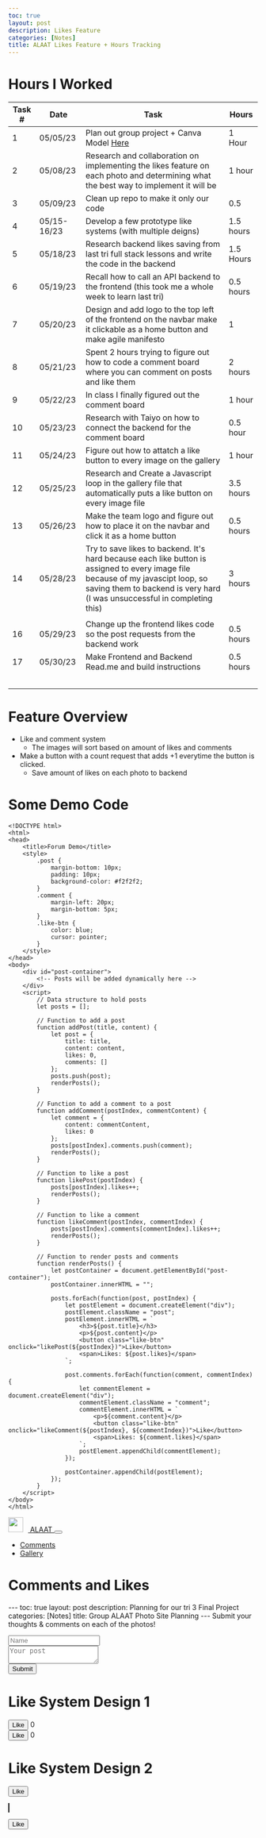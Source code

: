 ```yaml
---
toc: true
layout: post
description: Likes Feature 
categories: [Notes]
title: ALAAT Likes Feature + Hours Tracking
---
```


# Hours I Worked

|Task #|Date|Task|Hours|
|-|-|-|-|
|1|05/05/23|Plan out group project + Canva Model [Here](https://liavb2.github.io/ominicient-lavebear/notes/2023/05/12/ALAAT-Planning.html)|1 Hour|
|2|05/08/23|Research and collaboration on implementing the likes feature on each photo and determining what the best way to implement it will be|1 hour|
|3|05/09/23|Clean up repo to make it only our code|0.5|
|4|05/15-16/23|Develop a few prototype like systems (with multiple deigns)|1.5 hours|
|5|05/18/23|Research backend likes saving from last tri full stack lessons and write the code in the backend|1.5 Hours|
|6|05/19/23|Recall how to call an API backend to the frontend (this took me a whole week to learn last tri)|0.5 hours|
|7|05/20/23|Design and add logo to the top left of the frontend on the navbar make it clickable as a home button and make agile manifesto|1|
|8|05/21/23|Spent 2 hours trying to figure out how to code a comment board where you can comment on posts and like them|2 hours|
|9|05/22/23|In class I finally figured out the comment board|1 hour|
|10|05/23/23|Research with Taiyo on how to connect the backend for the comment board|0.5 hour|
|11|05/24/23|Figure out how to attatch a like button to every image on the gallery|1 hour|
|12|05/25/23|Research and Create a Javascript loop in the gallery file that automatically puts a like button on every image file|3.5 hours|
|13|05/26/23|Make the team logo and figure out how to place it on the navbar and click it as a home button|0.5 hours|
|14|05/28/23|Try to save likes to backend. It's hard because each like button is assigned to every image file because of my javascipt loop, so saving them to backend is very hard (I was unsuccessful in completing this)|3 hours|
|||||
|16|05/29/23|Change up the frontend likes code so the post requests from the backend work|0.5 hours|
|17|05/30/23|Make Frontend and Backend Read.me and build instructions|0.5 hours|
|||||
|||||
|||||
|||||
|||||

# Feature Overview
- Like and comment system
    - The images will sort based on amount of likes and comments
- Make a button with a count request that adds +1 everytime the button is clicked.
    - Save amount of likes on each photo to backend 



# Some Demo Code

``` 
<!DOCTYPE html>
<html>
<head>
    <title>Forum Demo</title>
    <style>
        .post {
            margin-bottom: 10px;
            padding: 10px;
            background-color: #f2f2f2;
        }
        .comment {
            margin-left: 20px;
            margin-bottom: 5px;
        }
        .like-btn {
            color: blue;
            cursor: pointer;
        }
    </style>
</head>
<body>
    <div id="post-container">
        <!-- Posts will be added dynamically here -->
    </div>
    <script>
        // Data structure to hold posts
        let posts = [];

        // Function to add a post
        function addPost(title, content) {
            let post = {
                title: title,
                content: content,
                likes: 0,
                comments: []
            };
            posts.push(post);
            renderPosts();
        }

        // Function to add a comment to a post
        function addComment(postIndex, commentContent) {
            let comment = {
                content: commentContent,
                likes: 0
            };
            posts[postIndex].comments.push(comment);
            renderPosts();
        }

        // Function to like a post
        function likePost(postIndex) {
            posts[postIndex].likes++;
            renderPosts();
        }

        // Function to like a comment
        function likeComment(postIndex, commentIndex) {
            posts[postIndex].comments[commentIndex].likes++;
            renderPosts();
        }

        // Function to render posts and comments
        function renderPosts() {
            let postContainer = document.getElementById("post-container");
            postContainer.innerHTML = "";

            posts.forEach(function(post, postIndex) {
                let postElement = document.createElement("div");
                postElement.className = "post";
                postElement.innerHTML = `
                    <h3>${post.title}</h3>
                    <p>${post.content}</p>
                    <button class="like-btn" onclick="likePost(${postIndex})">Like</button>
                    <span>Likes: ${post.likes}</span>
                `;

                post.comments.forEach(function(comment, commentIndex) {
                    let commentElement = document.createElement("div");
                    commentElement.className = "comment";
                    commentElement.innerHTML = `
                        <p>${comment.content}</p>
                        <button class="like-btn" onclick="likeComment(${postIndex}, ${commentIndex})">Like</button>
                        <span>Likes: ${comment.likes}</span>
                    `;
                    postElement.appendChild(commentElement);
                });

                postContainer.appendChild(postElement);
            });
        }
    </script>
</body>
</html>
```

<!DOCTYPE html>
<html lang="en">
    <head>
        <!-- imports bootstrap styling library -->
        <meta charset="UTF-8" />
        <meta http-equiv="X-UA-Compatible" content="IE=edge" />
        <meta name="viewport" content="width=device-width, initial-scale=1.0" />
        <title>Alaat Gallery Talk</title>
         <!-- CSS only -->
        <link
            href="https://cdn.jsdelivr.net/npm/bootstrap@5.2.2/dist/css/bootstrap.min.css"
            rel="stylesheet"
            integrity="sha384-Zenh87qX5JnK2Jl0vWa8Ck2rdkQ2Bzep5IDxbcnCeuOxjzrPF/et3URy9Bv1WTRi"
            crossorigin="anonymous"
        />
        <link
            rel="stylesheet"
            href="https://cdn.jsdelivr.net/npm/bootstrap-icons@1.9.1/font/bootstrap-icons.css"
        />
    </head>
    <body>
        <nav class="navbar navbar-expand-lg navbar-light bg-light">
            <div class="container">
                <a class="navbar-brand" href="/striver-frontend/index.html">
                    <img
                        src="/striver-frontend/assets/icon.png"
                        width="30"
                        height="30"
                        class="d-inline-block align-top rounded"
                        style="margin-right: 10px"
                        alt=""
                    />
                    ALAAT
                </a>
                <button
                    class="navbar-toggler"
                    type="button"
                    data-toggle="collapse"
                    data-target="#navbarSupportedContent"
                    aria-controls="navbarSupportedContent"
                    aria-expanded="false"
                    aria-label="Toggle navigation"
                >
                    <span class="navbar-toggler-icon"></span>
                </button>
                <div
                    class="collapse navbar-collapse"
                    id="navbarSupportedContent"
                >
                    <ul class="navbar-nav mr-auto">
                        <li class="nav-item active">
                            <a
                                class="nav-link"
                                href="/striver-frontend/index.html"
                            >
                                Comments
                            </a>
                        </li>
                        <li class="nav-item">
                            <a class="nav-link" href="#"> Gallery </a>
                        </li>
                    </ul>
                </div>
            </div>
        </nav>
        <div class="container mt-3">
            <h1>Comments and Likes</h1>
            <p class="text-muted">---
toc: true
layout: post
description: Planning for our tri 3 Final Project
categories: [Notes]
title: Group ALAAT Photo Site Planning
---
                Submit your thoughts & comments on each of the photos!
            </p>
            <div class="mb-3">
                <!-- name input -->
                <input
                    type="text"
                    id="commentName"
                    placeholder="Name"
                    class="form-control"
                />
            </div>
            <div class="mb-3">
                <!-- comment textarea (large text box) -->
                <textarea
                    class="form-control"
                    placeholder="Your post"
                    id="commentText"
                ></textarea>
            </div>
            <div class="mb-3">
                <!-- submit button runs submit comment function -->
                <button onclick="submitPost()" class="btn btn-primary">
                    Submit
                </button>
            </div>
            <div id="postList"></div>
        </div>
        <script src="/striver-frontend/scripts/forum.js"></script>
    </body>
</html>


<html>
<head>
  <title>Like System Design 1</title>
  <script src="https://ajax.googleapis.com/ajax/libs/jquery/3.6.0/jquery.min.js"></script>
</head>
<body>
  <h1>Like System Design 1</h1>

  <div>
    <button id="object1" class="like-button">Like</button>
    <span id="object1-count">0</span>
  </div>

  <div>
    <button id="object2" class="like-button">Like</button>
    <span id="object2-count">0</span>
  </div>

  <!-- Add more objects as needed -->

  <script>
    $(document).ready(function() {
      $('.like-button').click(function() {
        var objectId = $(this).attr('id');
        incrementLikeCount(objectId);
      });

      function incrementLikeCount(objectId) {
        var countElement = $('#' + objectId + '-count');
        var count = parseInt(countElement.text());
        count++;
        countElement.text(count);
        // Send an AJAX request to update the backend with the new like count
        $.ajax({
          url: 'backend.php',
          type: 'POST',
          data: { objectId: objectId, count: count },
          success: function(response) {
            console.log(response);
          },
          error: function(xhr, status, error) {
            console.error(error);
          }
        });
      }
    });
  </script>
</body>
</html>

<html>
<head>
  <title>Like System Design 2</title>
</head>

<body>
  <h1>Like System Design 2</h1>

  <button id="likeButton" onclick="incrementLikeCount()">Like</button>

  <script>
    var likeCount = 0;

    function incrementLikeCount() {
      likeCount++;
      document.getElementById('likeButton').innerHTML = 'Like (' + likeCount + ')';
    }
  </script>
</body>
</html>

<html>
  <head>
    <title>Sprite Animation</title>
    <style>
      canvas {
        border: 1px solid black;
      }
    </style>
  </head>
  <body>
    <canvas id="canvas" width="800" height="600"></canvas>
    <script>
      // Get the canvas element
      const canvas = document.getElementById("canvas");
      const context = canvas.getContext("2d");
      // Load the sprite image
      const spriteImage = new Image();
      spriteImage.src = "sprite.png";
      // Set the initial position and speed of the sprite
      let spriteX = 100;
      let spriteY = 100;
      const spriteSpeed = 5;
      // Set the animation frames
      const frames = [];
      const frameWidth = 64;
      const frameHeight = 64;
      for (let i = 0; i < 6; i++) {
        const frame = {
          image: spriteImage,
          sx: i * frameWidth,
          sy: 0,
          sw: frameWidth,
          sh: frameHeight,
        };
        frames.push(frame);
      }
      // Set the initial frame index and animation delay
      let currentFrame = 0;
      const animationDelay = 10; // Lower value means faster animation
      // Function to update the animation frame
      function updateFrame() {
        currentFrame = (currentFrame + 1) % frames.length;
      }
      // Function to draw the sprite
      function drawSprite() {
        const frame = frames[currentFrame];
        context.drawImage(
          frame.image,
          frame.sx,
          frame.sy,
          frame.sw,
          frame.sh,
          spriteX,
          spriteY,
          frame.sw,
          frame.sh
        );
      }
      // Function to handle keyboard input
      function handleInput() {
        window.addEventListener("keydown", (event) => {
          switch (event.key) {
            case "ArrowLeft":
              spriteX -= spriteSpeed;
              break;
            case "ArrowRight":
              spriteX += spriteSpeed;
              break;
            case "ArrowUp":
              spriteY -= spriteSpeed;
              break;
            case "ArrowDown":
              spriteY += spriteSpeed;
              break;
          }
        });
      }
      // Game loop
      function gameLoop() {
        // Clear the canvas
        context.clearRect(0, 0, canvas.width, canvas.height);
        // Update the animation frame
        if (Date.now() % animationDelay === 0) {
          updateFrame();
        }
        // Draw the sprite
        drawSprite();
        // Request the next frame
        requestAnimationFrame(gameLoop);
      }
      // Start the game loop
      handleInput();
      gameLoop();
    </script>
  </body>
</html>

<!-- HTML button element -->
<button id="likeButton">Like</button>

<script>
  // JavaScript code
  const likeButton = document.getElementById('likeButton');

  likeButton.addEventListener('click', async () => {
    try {
      // Send an HTTP PATCH request to update the likes count
      const response = await fetch('http://127.0.0.1:8086/api/images/', {
        method: 'PATCH',
        headers: {
          'Content-Type': 'application/json',
        },
        body: JSON.stringify({ increment: 1 }), // Increment likes by 1
      });

      if (response.ok) {
        // Success
        const updatedData = await response.json();
        console.log('Likes count updated:', updatedData.likes);
      } else {
        // Error
        console.error('Failed to update likes count:', response.status);
      }
    } catch (error) {
      console.error('An error occurred:', error);
    }
  });
</script>

